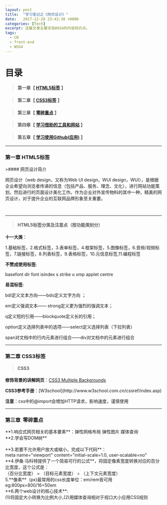 ```yaml
---
layout: post
title:  "学习笔记之《网页设计》"
date:   2017-12-28 23:42:30 +0800
categories: [Tech]
excerpt: 这篇文章主要涉及WSG4的内容知识点。
tags:
  - CN
  - front-end
  - WSG4
---
```


# 目录

>#### 第一章【 [HTML5标签](#chapter1) 】


>
>#### 第二章【 [CSS3标签](#chapter2) 】

>
>#### 第三章【 [零碎重点](#chapter3) 】

>
>#### 第四章【 [学习借助的工具和网站](#chapter4) 】

>
>#### 第五章【 [学习使用Github(应用)](#chapter5) 】



---

<h3 id="chapter1">第一章  HTML5标签</h3>
>#### 网页设计简介

<p>网页设计（web design，又称为Web UI design，WUI design，WUI），是根据企业希望向浏览者传递的信息（包括产品、服务、理念、文化），进行网站功能策划，然后进行的页面设计美化工作。作为企业对外宣传物料的其中一种，精美的网页设计，对于提升企业的互联网品牌形象至关重要。</p>                                 

---                                                                        
>#### HTML5标签分类及注意点（按功能类别分）

<b>十一大类</b>：
<p>1.基础标签，2.格式标签，3.表单标签，4.框架标签，5.图像标签，6.音频/视频标签，7.链接标签，8.列表标签，9.表格标签，10.元信息标签,11.编程标签</p>

<b>不赞成使用标签</b>:
<p>basefont   dir   font  isindex  s  strike  u  xmp  applet  centre</p>

<b>易混标签</b>:
<p>bdi定义文本方向——bdo定义文字方向 ；</p>
<p>em定义强调文本—— strong定义更为强烈的强调文本；</p>
<p>q定义短的引用——blockquote定义长的引用；</p>
<p>option定义选择列表中的选项——select定义选择列表（下拉列表）</p>
<p>span对文档中的行内元素进行组合——div对文档中的元素进行组合</p>

---                                                                        
<h3 id="chapter2">第二章  CSS3标签</h3>
                                                                       
>#### CSS3


<b>修饰背景的讲解网页</b>：[CSS3 Multiple Backgrounds](https://www.w3cplus.com/content/css3-multiple-backgrounds)
<p><b>CSS3参考手册</b>：[W3school](http://www.w3school.com.cn/cssref/index.asp)</p>
<p><b>注意</b>：css中的@import会增加HTTP请求，影响速度，谨慎使用</p>

---                                                                        
<h3 id="chapter3">第三章  零碎重点</h3>
**1.响应式网页相关的基本要素**：弹性网格布局 弹性图片 媒体查询<br>**2.学会写DOM树**</br><br>**3.若要不允许用户放大或缩小，完成以下代码**：</br> meta name="viewport" content="initial-scale=1.0, user-scalable=no"<br>**4.伊桑·马科特提供了一个简易可行的公式**，将固定像素宽度转换对应的百分比宽度，这个公式是：</br>（百分比宽度） = （目标元素宽度） ÷ （上下文元素宽度）<br>5.**像素**（px)最常用的css长度单位：em/rem皆可用</br>eg:800px=800/16=50em<br>**6.两个web设计的核心技术**:</br>(1)将固定大小转换为比例大小,(2)用媒体查询相对于视口大小应用CSS规则










